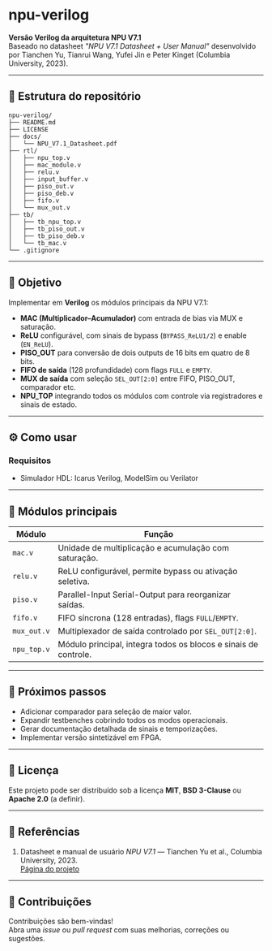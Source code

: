 # npu-verilog

**Versão Verilog da arquitetura NPU V7.1**  
Baseado no datasheet *"NPU V7.1 Datasheet + User Manual"* desenvolvido por Tianchen Yu, Tianrui Wang, Yufei Jin e Peter Kinget (Columbia University, 2023).

---

## 📂 Estrutura do repositório

```
npu-verilog/
├── README.md
├── LICENSE
├── docs/
│   └── NPU_V7.1_Datasheet.pdf
├── rtl/
│   ├── npu_top.v
│   ├── mac_module.v
│   ├── relu.v
│   ├── input_buffer.v
│   ├── piso_out.v
│   ├── piso_deb.v
│   ├── fifo.v
│   └── mux_out.v
├── tb/
│   ├── tb_npu_top.v
│   ├── tb_piso_out.v
│   ├── tb_piso_deb.v
│   └── tb_mac.v
└── .gitignore
```

---

## 🎯 Objetivo

Implementar em **Verilog** os módulos principais da NPU V7.1:

- **MAC (Multiplicador–Acumulador)** com entrada de bias via MUX e saturação.  
- **ReLU** configurável, com sinais de bypass (`BYPASS_ReLU1/2`) e enable (`EN_ReLU`).  
- **PISO_OUT** para conversão de dois outputs de 16 bits em quatro de 8 bits.  
- **FIFO de saída** (128 profundidade) com flags `FULL` e `EMPTY`.  
- **MUX de saída** com seleção `SEL_OUT[2:0]` entre FIFO, PISO_OUT, comparador etc.  
- **NPU_TOP** integrando todos os módulos com controle via registradores e sinais de estado.  

---

## ⚙️ Como usar

### Requisitos
- Simulador HDL: Icarus Verilog, ModelSim ou Verilator  

---

## 🔑 Módulos principais

| Módulo       | Função |
|--------------|--------|
| `mac.v`      | Unidade de multiplicação e acumulação com saturação. |
| `relu.v`     | ReLU configurável, permite bypass ou ativação seletiva. |
| `piso.v`     | Parallel-Input Serial-Output para reorganizar saídas. |
| `fifo.v`     | FIFO síncrona (128 entradas), flags `FULL`/`EMPTY`. |
| `mux_out.v`  | Multiplexador de saída controlado por `SEL_OUT[2:0]`. |
| `npu_top.v`  | Módulo principal, integra todos os blocos e sinais de controle. |

---

## 🚀 Próximos passos

- Adicionar comparador para seleção de maior valor.  
- Expandir testbenches cobrindo todos os modos operacionais.  
- Gerar documentação detalhada de sinais e temporizações.  
- Implementar versão sintetizável em FPGA.  

---

## 📜 Licença

Este projeto pode ser distribuído sob a licença **MIT**, **BSD 3-Clause** ou **Apache 2.0** (a definir).  

---

## 📖 Referências

1. Datasheet e manual de usuário *NPU V7.1* — Tianchen Yu et al., Columbia University, 2023.  
   [Página do projeto](https://www.ee.columbia.edu/~kinget/EE6350_S23/team08_npu_website/architecture.html)

---

## 🤝 Contribuições

Contribuições são bem-vindas!  
Abra uma *issue* ou *pull request* com suas melhorias, correções ou sugestões.
